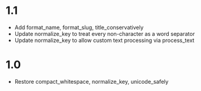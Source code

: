 # 1.1
- Add format_name, format_slug, title_conservatively
- Update normalize_key to treat every non-character as a word separator
- Update normalize_key to allow custom text processing via process_text

# 1.0
- Restore compact_whitespace, normalize_key, unicode_safely
